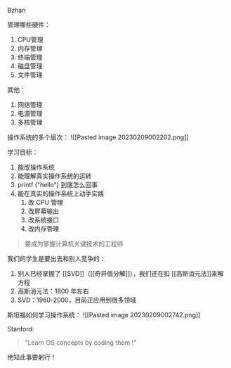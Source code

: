 
Bzhan

管理哪些硬件：

1. CPU管理
2. 内存管理
3. 终端管理
4. 磁盘管理
5. 文件管理

其他：
1. 网络管理
2. 电源管理
3. 多核管理


操作系统的多个层次：
![[Pasted image 20230209002202.png]]


学习目标：
1. 能改操作系统
2. 能理解真实操作系统的运转
3. printf ("hello") 到底怎么回事
4. 能在真实的操作系统上动手实践
	1. 改 CPU 管理
	2. 改屏幕输出
	3. 改系统接口
	4. 改内存管理

> 要成为掌握计算机关键技术的工程师


我们的学生是要出去和别人竞争的：
1. 别人已经掌握了 [[SVD]]（[[奇异值分解]]），我们还在扣 [[高斯消元法]]来解方程
2. 高斯消元法：1800 年左右
3. SVD：1960-2000，目前正应用到很多领域

斯坦福如何学习操作系统：
![[Pasted image 20230209002742.png]]


Stanford:
> "Learn OS concepts by coding them !"

绝知此事要躬行！
